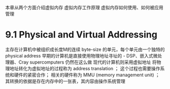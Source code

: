 本章从两个方面介绍虚拟内存
虚拟内存工作原理
虚拟内存如何使用、如何被应用管理
# 9.1 Physical and Virtual Addressing
主存在计算机中被组织成长度M的连续 byte-size 的单元，每个单元由一个独特的 physical address
早期的计算机是直接使用物理地址寻址的 - DSP、嵌入式微处理器、Cray supercomputers 仍然在这么做
现代的计算机则采用虚拟地址 将物理地址转化为虚拟地址的过程称为 address translation ； 这个过程也需要操作系统和硬件的紧密合作； 相关的硬件称为 MMU (memory management unit) ； 其转换的依据是存在内存中的一张表，其内容由操作系统管理